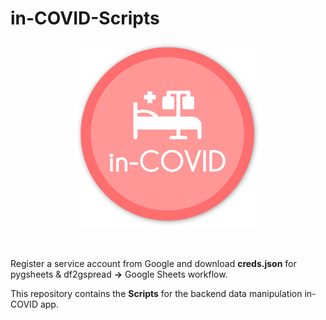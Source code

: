 # in-COVID-Scripts

<p align="center">
    <img src="/src/logoFULL.png" width="300" title="logo">
</p>
<br>

Register a service account from Google and download **creds.json** for pygsheets & df2gspread **->** Google Sheets workflow.

This repository contains the **Scripts** for the backend data manipulation in-COVID app.

